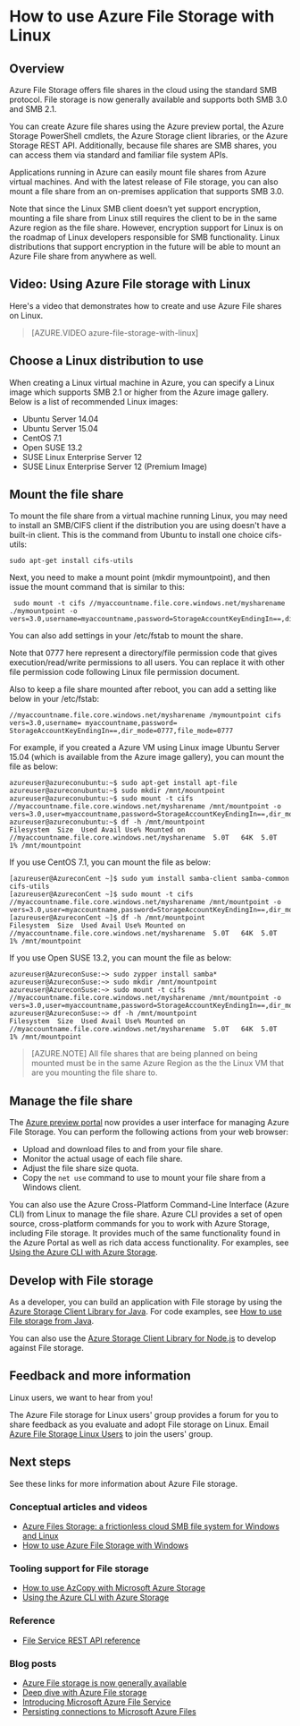 <properties
	pageTitle="How to use Azure File storage with Linux | Microsoft Azure"
        description="Create a file share in the cloud and mount it from an Azure VM or an on-premises application running on Linux."
        services="storage"
        documentationCenter="na"
        authors="jasontang501"
        manager="jahogg"
        editor="" />

<tags ms.service="storage"
      ms.workload="storage"
      ms.tgt_pltfrm="na"
      ms.devlang="na"
      ms.topic="article"
      ms.date="10/26/2015"
      ms.author="jutang;tamram" />


# How to use Azure File Storage with Linux 

## Overview

Azure File Storage offers file shares in the cloud using the standard SMB protocol. File storage is now generally available and supports both SMB 3.0 and SMB 2.1.

You can create Azure file shares using the Azure preview portal, the Azure Storage PowerShell cmdlets, the Azure Storage client libraries, or the Azure Storage REST API. Additionally, because file shares are SMB shares, you can access them via standard and familiar file system APIs.

Applications running in Azure can easily mount file shares from Azure virtual machines. And with the latest release of File storage, you can also mount a file share from an on-premises application that supports SMB 3.0.

Note that since the Linux SMB client doesn’t yet support encryption, mounting a file share from Linux still requires the client to be in the same Azure region as the file share. However, encryption support for Linux is on the roadmap of Linux developers responsible for SMB functionality. Linux distributions that support encryption in the future will be able to mount an Azure File share from anywhere as well.

## Video: Using Azure File storage with Linux

Here's a video that demonstrates how to create and use Azure File shares on Linux.

> [AZURE.VIDEO azure-file-storage-with-linux]

## Choose a Linux distribution to use ##

When creating a Linux virtual machine in Azure, you can specify a Linux image which supports SMB 2.1 or higher from the Azure image gallery. Below is a list of recommended Linux images:

- Ubuntu Server 14.04	
- Ubuntu Server 15.04	
- CentOS 7.1	
- Open SUSE 13.2	
- SUSE Linux Enterprise Server 12
- SUSE Linux Enterprise Server 12 (Premium Image)

## Mount the file share ##

To mount the file share from a virtual machine running Linux, you may need to install an SMB/CIFS client if the distribution you are using doesn't have a built-in client. This is the command from Ubuntu to install one choice cifs-utils:

    sudo apt-get install cifs-utils

Next, you need to make a mount point (mkdir mymountpoint), and then issue the mount command that is similar to this:

     sudo mount -t cifs //myaccountname.file.core.windows.net/mysharename ./mymountpoint -o vers=3.0,username=myaccountname,password=StorageAccountKeyEndingIn==,dir_mode=0777,file_mode=0777

You can also add settings in your /etc/fstab to mount the share.

Note that 0777 here represent a directory/file permission code that gives execution/read/write permissions to all users. You can replace it with other file permission code following Linux file permission document.
 
Also to keep a file share mounted after reboot, you can add a setting like below in your /etc/fstab:

    //myaccountname.file.core.windows.net/mysharename /mymountpoint cifs vers=3.0,username= myaccountname,password= StorageAccountKeyEndingIn==,dir_mode=0777,file_mode=0777

For example, if you created a Azure VM using Linux image Ubuntu Server 15.04 (which is available from the Azure image gallery), you can mount the file as below:

    azureuser@azureconubuntu:~$ sudo apt-get install apt-file
    azureuser@azureconubuntu:~$ sudo mkdir /mnt/mountpoint
    azureuser@azureconubuntu:~$ sudo mount -t cifs //myaccountname.file.core.windows.net/mysharename /mnt/mountpoint -o vers=3.0,user=myaccountname,password=StorageAccountKeyEndingIn==,dir_mode=0777,file_mode=0777
    azureuser@azureconubuntu:~$ df -h /mnt/mountpoint
    Filesystem  Size  Used Avail Use% Mounted on
    //myaccountname.file.core.windows.net/mysharename  5.0T   64K  5.0T   1% /mnt/mountpoint

If you use CentOS 7.1, you can mount the file as below:

    [azureuser@AzureconCent ~]$ sudo yum install samba-client samba-common cifs-utils
    [azureuser@AzureconCent ~]$ sudo mount -t cifs //myaccountname.file.core.windows.net/mysharename /mnt/mountpoint -o vers=3.0,user=myaccountname,password=StorageAccountKeyEndingIn==,dir_mode=0777,file_mode=0777
    [azureuser@AzureconCent ~]$ df -h /mnt/mountpoint
    Filesystem  Size  Used Avail Use% Mounted on
    //myaccountname.file.core.windows.net/mysharename  5.0T   64K  5.0T   1% /mnt/mountpoint

If you use Open SUSE 13.2, you can mount the file as below:

    azureuser@AzureconSuse:~> sudo zypper install samba*  
    azureuser@AzureconSuse:~> sudo mkdir /mnt/mountpoint
    azureuser@AzureconSuse:~> sudo mount -t cifs //myaccountname.file.core.windows.net/mysharename /mnt/mountpoint -o vers=3.0,user=myaccountname,password=StorageAccountKeyEndingIn==,dir_mode=0777,file_mode=0777
    azureuser@AzureconSuse:~> df -h /mnt/mountpoint
    Filesystem  Size  Used Avail Use% Mounted on
    //myaccountname.file.core.windows.net/mysharename  5.0T   64K  5.0T   1% /mnt/mountpoint

>[AZURE.NOTE] All file shares that are being planned on being mounted must be in the same Azure Region as the the Linux VM that are you mounting the file share to.

<!-- -->

## Manage the file share ##

The [Azure preview portal](https://portal.azure.com/) now provides a user interface for managing Azure File Storage. You can perform the following actions from your web browser:

- Upload and download files to and from your file share.
- Monitor the actual usage of each file share.
- Adjust the file share size quota.
- Copy the `net use` command to use to mount your file share from a Windows client. 

You can also use the Azure Cross-Platform Command-Line Interface (Azure CLI) from Linux to manage the file share. Azure CLI provides a set of open source, cross-platform commands for you to work with Azure Storage, including File storage. It provides much of the same functionality found in the Azure Portal as well as rich data access functionality. For examples, see [Using the Azure CLI with Azure Storage](storage-azure-cli.md).

## Develop with File storage ##

As a developer, you can build an application with File storage by using the [Azure Storage Client Library for Java](https://github.com/azure/azure-storage-java). For code examples, see [How to use File storage from Java](storage-java-how-to-use-file-storage.md).

You can also use the [Azure Storage Client Library for Node.js](https://github.com/Azure/azure-storage-node) to develop against File storage.

## Feedback and more information ##

Linux users, we want to hear from you! 

The Azure File storage for Linux users' group provides a forum for you to share feedback as you evaluate and adopt File storage on Linux. Email [Azure File Storage Linux Users](mailto:azurefileslinuxusers@microsoft.com) to join the users' group.

## Next steps

See these links for more information about Azure File storage.

### Conceptual articles and videos

- [Azure Files Storage: a frictionless cloud SMB file system for Windows and Linux](https://azure.microsoft.com/documentation/videos/azurecon-2015-azure-files-storage-a-frictionless-cloud-smb-file-system-for-windows-and-linux/)
- [How to use Azure File Storage with Windows](storage-dotnet-how-to-use-files.md)

### Tooling support for File storage

- [How to use AzCopy with Microsoft Azure Storage](storage-use-azcopy.md)
- [Using the Azure CLI with Azure Storage](storage-azure-cli.md#create-and-manage-file-shares)

### Reference

- [File Service REST API reference](http://msdn.microsoft.com/library/azure/dn167006.aspx)

### Blog posts

- [Azure File storage is now generally available](http://go.microsoft.com/fwlink/?LinkID=626728&clcid=0x409)
- [Deep dive with Azure File storage](http://go.microsoft.com/fwlink/?LinkID=626729&clcid=0x409) 
- [Introducing Microsoft Azure File Service](http://blogs.msdn.com/b/windowsazurestorage/archive/2014/05/12/introducing-microsoft-azure-file-service.aspx)
- [Persisting connections to Microsoft Azure Files](http://blogs.msdn.com/b/windowsazurestorage/archive/2014/05/27/persisting-connections-to-microsoft-azure-files.aspx)
